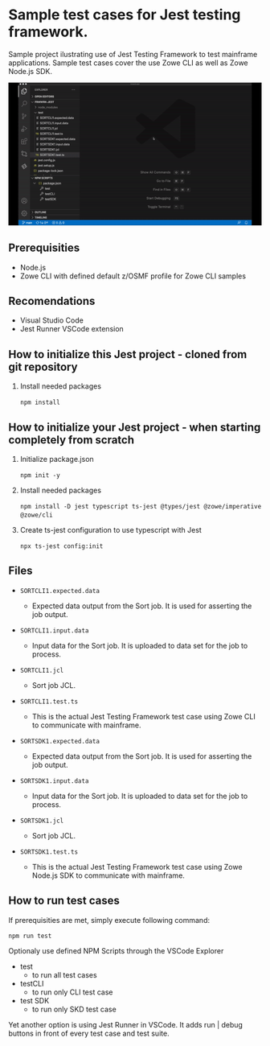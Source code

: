 # Sample test cases for Jest testing framework.

Sample project ilustrating use of Jest Testing Framework to test mainframe applications. Sample test cases cover the use Zowe CLI as well as Zowe Node.js SDK.

![Run test case](../media/frmwrk-jest.gif)

## Prerequisities
* Node.js
* Zowe CLI with defined default z/OSMF profile for Zowe CLI samples

## Recomendations
* Visual Studio Code
* Jest Runner VSCode extension

## How to initialize this Jest project - cloned from git repository
1. Install needed packages

    `npm install`

## How to initialize your Jest project - when starting completely from scratch

1. Initialize package.json

    `npm init -y`

2. Install needed packages

    `npm install -D jest typescript ts-jest @types/jest @zowe/imperative @zowe/cli`

3. Create ts-jest configuration to use typescript with Jest

    `npx ts-jest config:init`

## Files
* `SORTCLI1.expected.data`
    * Expected data output from the Sort job. It is used for asserting the job output.
* `SORTCLI1.input.data`
    * Input data for the Sort job. It is uploaded to data set for the job to process.
* `SORTCLI1.jcl`
    * Sort job JCL.
* `SORTCLI1.test.ts`
    * This is the actual Jest Testing Framework test case using Zowe CLI to communicate with mainframe.

* `SORTSDK1.expected.data`
    * Expected data output from the Sort job. It is used for asserting the job output.
* `SORTSDK1.input.data`
    * Input data for the Sort job. It is uploaded to data set for the job to process.
* `SORTSDK1.jcl`
    * Sort job JCL.
* `SORTSDK1.test.ts`
    * This is the actual Jest Testing Framework test case using Zowe Node.js SDK to communicate with mainframe.

## How to run test cases
If prerequisities are met, simply execute following command:

    npm run test

Optionaly use defined NPM Scripts through the VSCode Explorer
* test
    * to run all test cases
* testCLI
    * to run only CLI test case
* test SDK
    * to run only SKD test case

Yet another option is using Jest Runner in VSCode. It adds run | debug buttons in front of every test case and test suite.